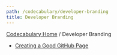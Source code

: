 ```yaml
---
path: /codecabulary/developer-branding
title: Developer Branding
---
```

<!-- ---title: Developer Branding -->
[Codecabulary Home](/codecabulary) / Developer Branding

* [Creating a Good GitHub Page](/codecabulary/developer-branding/creating-a-good-github-page)
